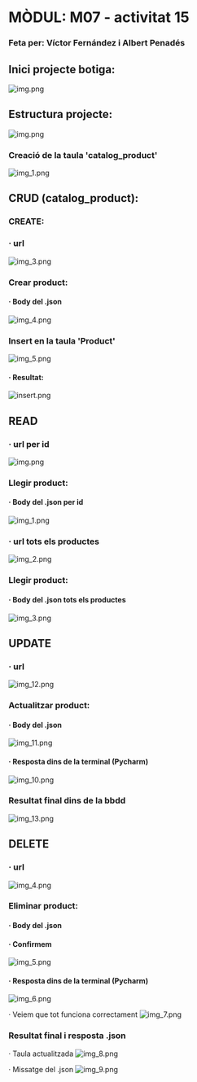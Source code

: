 # MÒDUL: M07 - activitat 15 
### Feta per: Víctor Fernández i Albert Penadés 

## Inici projecte botiga:
![img.png](img/img.png)

## Estructura projecte:
![img.png](img/imgg.png)


### Creació de la taula 'catalog_product'
![img_1.png](img/img_1.png)

## CRUD (catalog_product):
### CREATE:
### · url
![img_3.png](img/img_3.png)

### Crear product:
#### · Body del .json
![img_4.png](img/img_4.png)

### Insert en la taula 'Product'
![img_5.png](img/img_5.png)
#### · Resultat:
![insert.png](img/img_2.png)

## READ
### · url per id
![img.png](img/imgq.png)
### Llegir product:
#### · Body del .json per id
![img_1.png](img/img_14.png)

### · url tots els productes
![img_2.png](img/img_15.png)

### Llegir product:
#### · Body del .json tots els productes
![img_3.png](img/img_16.png)

## UPDATE
### · url
![img_12.png](img/img_12.png)
### Actualitzar product:
#### · Body del .json
![img_11.png](img/img_11.png)
#### · Resposta dins de la terminal (Pycharm)
![img_10.png](img/img_10.png)
### Resultat final dins de la bbdd
![img_13.png](img/img_13.png)

## DELETE
### · url
![img_4.png](img/img_17.png)

### Eliminar product:
#### · Body del .json
#### · Confirmem
![img_5.png](img/img_18.png)
#### · Resposta dins de la terminal (Pycharm)
![img_6.png](img/img_6.png)

· Veiem que tot funciona correctament
![img_7.png](img/img_7.png)

### Resultat final i resposta .json
· Taula actualitzada
![img_8.png](img/img_8.png)

· Missatge del .json
![img_9.png](img/img_9.png)